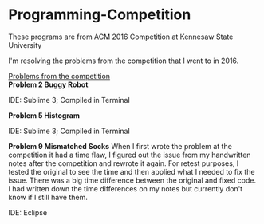 # Programming-Competition
These programs are from ACM 2016 Competition at Kennesaw State University

I'm resolving the problems from the competition that I went to in 2016.

[Problems from the competition](http://serjudging.vanb.org/wp-content/uploads/SER-2016-Problems-D2.pdf)
</br>
__Problem 2 Buggy Robot__

IDE: Sublime 3; Compiled in Terminal

__Problem 5 Histogram__

IDE: Sublime 3; Compiled in Terminal

__Problem 9 Mismatched Socks__
When I first wrote the problem at the competition it had a time flaw, I figured out the issue from my handwritten notes after the competition and rewrote it again. For retest purposes, I tested the original to see the time and then applied what I needed to fix the issue. There was a big time difference between the original and fixed code. I had written down the time differences on my notes but currently don't know if I still have them. 

IDE: Eclipse